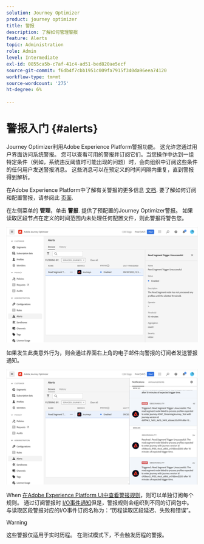 ```yaml
---
solution: Journey Optimizer
product: journey optimizer
title: 警报
description: 了解如何管理警报
feature: Alerts
topic: Administration
role: Admin
level: Intermediate
exl-id: 0855ca5b-c7af-41c4-ad51-bed820ae5ecf
source-git-commit: f6db4f7cbb1951c009fa7915f340da96eea74120
workflow-type: tm+mt
source-wordcount: '275'
ht-degree: 6%

---
```


# 警报入门 {#alerts}

Journey Optimizer利用Adobe Experience Platform警报功能。 这允许您通过用户界面访问系统警报。 您可以查看可用的警报并订阅它们。当您操作中达到一组特定条件（例如，系统违反阈值时可能出现的问题）时，会向组织中订阅这些条件的任何用户发送警报消息。 这些消息可以在预定义的时间间隔内重复，直到警报得到解析。

在Adobe Experience Platform中了解有关警报的更多信息 [文档](https://experienceleague.adobe.com/docs/experience-platform/observability/alerts/overview.html?lang=zh-Hans).
要了解如何订阅和配置警报，请参阅此 [页面](https://experienceleague.adobe.com/docs/experience-platform/observability/alerts/ui.html).

在左侧菜单的 **管理**，单击 **警报**. 提供了预配置的Journey Optimizer警报。 如果读取区段节点在定义的时间范围内未处理任何配置文件，则此警报将警告您。

![](assets/alerts1.png)

如果发生此类意外行为，则会通过界面右上角的电子邮件向警报的订阅者发送警报通知。

![](assets/alerts2.png)

When [在Adobe Experience Platform UI中查看警报规则](https://experienceleague.adobe.com/docs/experience-platform/observability/alerts/ui.html)，则可以单独订阅每个规则。 通过订阅警报时 [I/O事件通知](https://experienceleague.adobe.com/docs/experience-platform/observability/alerts/subscribe.html)但是，警报规则会组织到不同的订阅包中。 与读取区段警报对应的I/O事件订阅名称为：“历程读取区段延迟、失败和错误”。

>[!WARNING]
>
>这些警报仅适用于实时历程。 在测试模式下，不会触发历程的警报。
